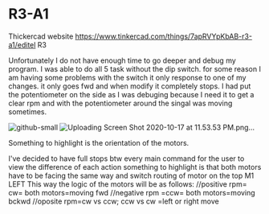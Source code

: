 # R3-A1
Thickercad website
https://www.tinkercad.com/things/7apRVYpKbAB-r3-a1/editel
R3

Unfortunately I do not have enough time to go deeper and debug my program. I was able to do all 5 task without the dip switch. for some reason I am having some problems with the switch it only response to one of my changes. it only goes fwd and when modify it completely stops. 
I had put the potentiometer on the side as I was debuging because I need it to get a clear rpm and with the potentiometer around the singal was moving sometimes. 

![github-small](file:///Users/brandoncastillo/Desktop/Screen%20Shot%202020-10-17%20at%2011.53.53%20PM.png)
![Uploading Screen Shot 2020-10-17 at 11.53.53 PM.png…]()

Something to highlight is the orientation of the motors. 

I've decided to have full stops btw every main command for the user to view the difference of each action something to highlight is that both motors have to be facing the same way and switch routing of motor on the top M1 LEFT This way the logic of the motors will be as follows: 
  //positive rpm= cw= both motors=moving fwd
  //negative rpm =ccw= both motors=moving bckwd
  //oposite rpm=cw vs ccw; ccw vs cw =left or right move
